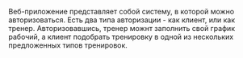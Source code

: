 Веб-приложение представляет собой систему, в которой можно авторизоваться. Есть два типа авторизации - как клиент, или как тренер. Авторизовавшись, тренер можнт заполнить свой график рабочий, а клиент подобрать тренировку в одной из нескольких предложенных типов тренировок.
